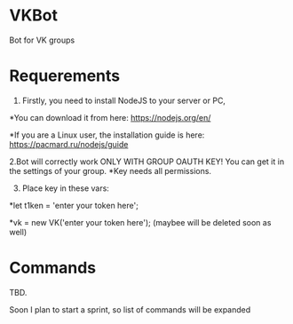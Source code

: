 # VKBot
Bot for VK groups
# Requerements
1. Firstly, you need to install NodeJS to your server or PC,

*You can download it from here: https://nodejs.org/en/

*If you are a Linux user, the installation guide is here: https://pacmard.ru/nodejs/guide

2.Bot will correctly work ONLY WITH GROUP OAUTH KEY! You can get it in the settings of your group.
*Key needs all permissions. 

3. Place key in these vars:

*let t1ken = 'enter your token here';

*vk = new VK('enter your token here'); (maybee will be deleted soon as well)

# Commands

TBD.

Soon I plan to start a sprint, so list of commands will be expanded
